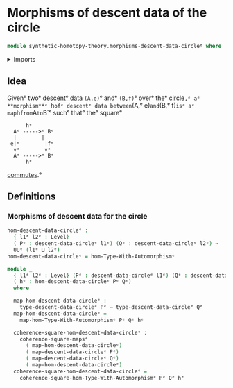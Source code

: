 # Morphisms of descent data of the circle

```agda
module synthetic-homotopy-theory.morphisms-descent-data-circleᵉ where
```

<details><summary>Imports</summary>

```agda
open import foundation.commuting-squares-of-mapsᵉ
open import foundation.universe-levelsᵉ

open import structured-types.morphisms-types-equipped-with-automorphismsᵉ

open import synthetic-homotopy-theory.descent-circleᵉ
```

</details>

## Idea

Givenᵉ twoᵉ [descentᵉ data](synthetic-homotopy-theory.descent-circle.mdᵉ) `(A,e)`ᵉ
andᵉ `(B,f)`ᵉ overᵉ theᵉ
[circle](synthetic-homotopy-theory.circle.md)`,ᵉ aᵉ **morphism**ᵉ `h`ofᵉ descentᵉ data between`(A,ᵉ
e)`and`(B,ᵉ f)`isᵉ aᵉ map`h`from`A`to`B`ᵉ suchᵉ thatᵉ theᵉ squareᵉ

```text
      hᵉ
  Aᵉ ----->ᵉ Bᵉ
  |        |
 e|ᵉ        |fᵉ
  ∨ᵉ        ∨ᵉ
  Aᵉ ----->ᵉ Bᵉ
      hᵉ
```

[commutes](foundation.commuting-squares-of-maps.md).ᵉ

## Definitions

### Morphisms of descent data for the circle

```agda
hom-descent-data-circleᵉ :
  { l1ᵉ l2ᵉ : Level}
  ( Pᵉ : descent-data-circleᵉ l1ᵉ) (Qᵉ : descent-data-circleᵉ l2ᵉ) →
  UUᵉ (l1ᵉ ⊔ l2ᵉ)
hom-descent-data-circleᵉ = hom-Type-With-Automorphismᵉ

module _
  { l1ᵉ l2ᵉ : Level} (Pᵉ : descent-data-circleᵉ l1ᵉ) (Qᵉ : descent-data-circleᵉ l2ᵉ)
  ( hᵉ : hom-descent-data-circleᵉ Pᵉ Qᵉ)
  where

  map-hom-descent-data-circleᵉ :
    type-descent-data-circleᵉ Pᵉ → type-descent-data-circleᵉ Qᵉ
  map-hom-descent-data-circleᵉ =
    map-hom-Type-With-Automorphismᵉ Pᵉ Qᵉ hᵉ

  coherence-square-hom-descent-data-circleᵉ :
    coherence-square-mapsᵉ
      ( map-hom-descent-data-circleᵉ)
      ( map-descent-data-circleᵉ Pᵉ)
      ( map-descent-data-circleᵉ Qᵉ)
      ( map-hom-descent-data-circleᵉ)
  coherence-square-hom-descent-data-circleᵉ =
    coherence-square-hom-Type-With-Automorphismᵉ Pᵉ Qᵉ hᵉ
```